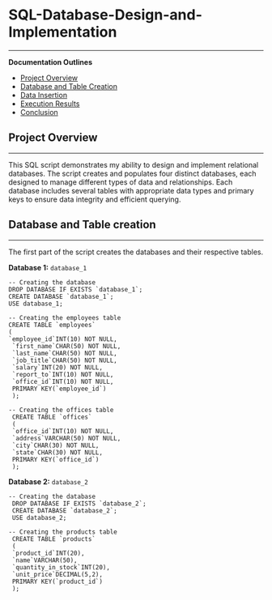 # SQL-Database-Design-and-Implementation
---

**Documentation Outlines**

- [Project Overview](#project-overview)
- [Database and Table Creation](#database-and-table-creation)
- [Data Insertion](#data-insertion)
- [Execution Results](#execution-results)
- [Conclusion](#conclusion)

## Project Overview
---
This SQL script demonstrates my ability to design and implement relational databases. The script creates and populates four distinct databases, each designed to manage different types of data and relationships. Each database includes several tables with appropriate data types and primary keys to ensure data integrity and efficient querying.

## Database and Table creation
---
The first part of the script creates the databases and their respective tables.

**Database 1:** `database_1`
```
-- Creating the database
DROP DATABASE IF EXISTS `database_1`;
CREATE DATABASE `database_1`;
USE database_1;

-- Creating the employees table
CREATE TABLE `employees`
(
`employee_id`INT(10) NOT NULL,
 `first_name`CHAR(50) NOT NULL,
 `last_name`CHAR(50) NOT NULL,
 `job_title`CHAR(50) NOT NULL,
 `salary`INT(20) NOT NULL,
 `report_to`INT(10) NOT NULL,
 `office_id`INT(10) NOT NULL, 
 PRIMARY KEY(`employee_id`)
 );

-- Creating the offices table
 CREATE TABLE `offices`
 (
 `office_id`INT(10) NOT NULL,
 `address`VARCHAR(50) NOT NULL,
 `city`CHAR(30) NOT NULL,
 `state`CHAR(30) NOT NULL,
 PRIMARY KEY(`office_id`)
 );
```

**Database 2:** `database_2`
```
-- Creating the database
 DROP DATABASE IF EXISTS `database_2`;
 CREATE DATABASE `database_2`;
 USE database_2;

-- Creating the products table
 CREATE TABLE `products`
 (
 `product_id`INT(20),
 `name`VARCHAR(50),
 `quantity_in_stock`INT(20),
 `unit_price`DECIMAL(5,2),
 PRIMARY KEY(`product_id`)
 );
```
